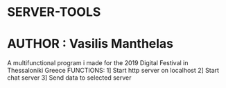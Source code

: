 # SERVER-TOOLS
# AUTHOR : Vasilis Manthelas
A multifunctional program i made for the 2019 Digital Festival in Thessaloniki Greece
FUNCTIONS:
1] Start http server on localhost
2] Start chat server
3] Send data to selected server
